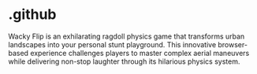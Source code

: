 # .github
Wacky Flip is an exhilarating ragdoll physics game that transforms urban landscapes into your personal stunt playground. This innovative browser-based experience challenges players to master complex aerial maneuvers while delivering non-stop laughter through its hilarious physics system. 
